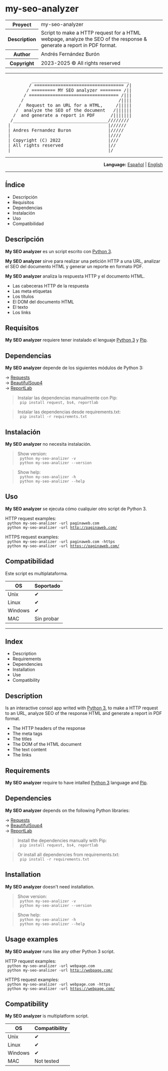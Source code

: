 # my-seo-analyzer 

<div align="center">
  <table border="0" cellpadding="0" cellspacing="0">
    <tbody>
      <tr>
        <th>Proyect</th>
        <td>my-seo-analyzer</td>
      </tr>
      <tr>
        <th>Description</th>
		    <td>Script to make a HTTP request for a HTML webpage, analyze the SEO of the response & generate a report in PDF format.</td>
      </tr>
      <tr>
        <th>Author</th>
        <td>Andrés Fernández Burón</td>
      </tr>
      <tr>
        <th>Copyright</th>
        <td>2023-2025 &copy; All rights reserved</td>
      </tr>
    </tbody>
  </table>
</div>

<div>
<hr>
<pre>
          _____________________________________
         / ================================== /|
        / ========= MY SEO analyzer ======== /||
       / ================================== /|||
      /                                    /||||
     /  Request to an URL for a HTML,     /|||||
    /  analyze the SEO of the document   /||||||
   /  and generate a report in PDF      /|||||||
  /____________________________________////////
 |                                     |//////
 | Andres Fernandez Buron              |/////
 |                                     |////
 | Copyright (C) 2022                  |///
 | All rights reserved                 |//
 |_____________________________________|/
</pre>
<hr>
</div>

<div id="index" align="right">
	<b>Language:</b> <a href="#index-es">Español</a> | <a href="#index-en">English</a>
</div>

<hr>

<div id="index-es">

## Índice

- Descripción
- Requisitos
- Dependencias
- Instalación
- Uso
- Compatibilidad

</div>

<div id="readme-es">  

## Descripción
<b>My SEO analyzer</b> es un script escrito con <a href="https://www.python.org/doc/" target="_blank">Python 3</a>.

<b>My SEO analyzer</b> sirve para realizar una petición HTTP a una URL, analizar el SEO del documento HTML y generar un reporte en formato PDF.

<b>My SEO analyzer</b> analiza la respuesta HTTP y el documento HTML.

- Las cabeceras HTTP de la respuesta
- Las meta etiquetas
- Los títulos
- El DOM del documento HTML
- El texto
- Los links
  
## Requisitos
<b>My SEO analyzer</b> requiere tener instalado el lenguaje <a href="https://www.python.org/downloads/" target="_blank">Python 3</a> y <a href="" target="_blank">Pip</a>.
  
## Dependencias
<b>My SEO analyzer</b> depende de los siguientes módulos de Python 3:  

-> <a href="https://requests.readthedocs.io/en/latest/" target="_blank">Requests</a>  
-> <a href="https://www.crummy.com/software/BeautifulSoup/bs4/doc/" target="_blank">BeautifulSoup4</a>  
-> <a href="" target="_blank">ReportLab</a>  

> Instalar las dependencias manualmente con Pip:  
> <code> pip install request, bs4, reportlab </code>  

> Instalar las dependencias desde requirements.txt:  
> <code> pip install -r requiremnts.txt </code>
  
## Instalación  

<b>My SEO analyzer</b> no necesita instalación</a>.    

> Show version:  
> <code> python my-seo-analizer -v </code>  
> <code> python my-seo-analizer --version </code>  

> Show help:  
> <code> python my-seo-analizer -h </code>  
> <code> python my-seo-analizer --help </code> 
  
## Uso  

<b>My SEO analyzer</b> se ejecuta cómo cualquier otro script de Python 3.  

HTTP request examples:  
<code> python my-seo-analizer -url paginaweb.com </code>  
<code> python my-seo-analizer -url http://paginaweb.com/ </code>  

HTTPS request examples:  
<code> python my-seo-analizer -url paginaweb.com -https </code>  
<code> python my-seo-analizer -url https://paginaweb.com/ </code>  
  
## Compatibilidad  

Este script es multiplataforma.

<div align="center">

| OS      | Soportado  |
|---------|------------|
| Unix    | &#10004; |
| Linux   | &#10004; |
| Windows | &#10004; |
| MAC     | Sin probar |

</div>

</div>


<div id="readme-en">
<hr>

<div id="index-en">

## Index

- Description
- Requirements
- Dependencies
- Installation
- Use
- Compatibility

</div>

## Description
Is an interactive consol app writed with <a href="https://www.python.org/downloads/" target="_blank">Python 3</a>, to make a HTTP request to an URL, analyze SEO of the response HTML and generate a report in PDF format.  

- The HTTP headers of the response
- The meta tags
- The titles
- The DOM of the HTML document
- The text content
- The links 
  
## Requirements

<b>My SEO analyzer</b> require to have intalled <a href="https://www.python.org/downloads/" target="_blank">Python 3</a> language and <a href="">Pip</a>.
  
## Dependencies

<b>My SEO analyzer</b> depends on the following Python libraries:  

-> <a href="https://requests.readthedocs.io/en/latest/" target="_blank">Requests</a>  
-> <a href="https://www.crummy.com/software/BeautifulSoup/bs4/doc/" target="_blank">BeautifulSoup4</a>  
-> <a href="">ReportLab</a>  

> Install the dependencies manually with Pip:  
> <code>   pip install request, bs4, reportlab </code>  

> Or install all dependencies from requirements.txt:  
> <code> pip install -r requirements.txt </code>  
  
## Installation
<b>My SEO analyzer</b> doesn't need installation.  

> Show version:  
> <code> python my-seo-analizer -v </code>  
> <code> python my-seo-analizer --version </code>

> Show help:  
> <code> python my-seo-analizer -h </code>  
> <code> python my-seo-analizer --help </code>  

## Usage examples

<b>My SEO analyzer</b> runs like any other Python 3 script.   

HTTP request examples:  
<code> python my-seo-analizer -url webpage.com </code>  
<code> python my-seo-analizer -url http://webpage.com/ </code>  

HTTPS request examples:  
<code> python my-seo-analizer -url webpage.com -https </code>  
<code> python my-seo-analizer -url https://webpage.com/ </code>  
  
## Compatibility

<b>My SEO analyzer</b> is multiplatform script.

<div align="center">  

| OS      | Compatibility |
|---------|---------------|
| Unix    | &#10004; |
| Linux   | &#10004; |
| Windows | &#10004; |
| MAC     | Not tested |
  
</div>

</div>
